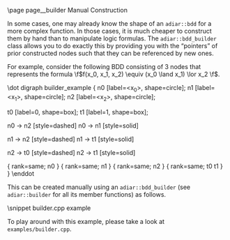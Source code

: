\page page__builder Manual Construction

In some cases, one may already know the shape of an `adiar::bdd` for a more
complex function. In those cases, it is much cheaper to construct them by hand
than to manipulate logic formulas. The `adiar::bdd_builder` class allows you to
do exactly this by providing you with the “pointers” of prior constructed nodes
such that they can be referenced by new ones.

For example, consider the following BDD consisting of 3 nodes that represents
the formula \f$f(x_0, x_1, x_2) \equiv (x_0 \land x_1) \lor x_2 \f$.

\dot
digraph builder_example {
  n0 [label=<x<sub>0</sub>>, shape=circle];
  n1 [label=<x<sub>1</sub>>, shape=circle];
  n2 [label=<x<sub>2</sub>>, shape=circle];

  t0 [label=0, shape=box];
  t1 [label=1, shape=box];

  n0 -> n2 [style=dashed]
  n0 -> n1 [style=solid]

  n1 -> n2 [style=dashed]
  n1 -> t1 [style=solid]

  n2 -> t0 [style=dashed]
  n2 -> t1 [style=solid]

  { rank=same; n0 }
  { rank=same; n1 }
  { rank=same; n2 }
  { rank=same; t0 t1 }
}
\enddot

This can be created manually using an `adiar::bdd_builder` (see `adiar::builder`
for all its member functions) as follows.

\snippet builder.cpp example

To play around with this example, please take a look at `examples/builder.cpp`.
